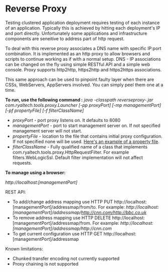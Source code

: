 Reverse Proxy
============

Testing clustered application deployment requires testing of each instance of an application. Typically this is achieved by hitting each deployment's IP and port directly. Unfortunately some applications and infrastructure components are seneitive to address part of http request. 

To deal with this reverse proxy associates a DNS name with specific IP:port combination. It is implemented as an http proxy to allow browsers and scripts to continue working as if with a normal setup. DNS - IP associations can be changed on the fly using simple RESTful API and a simple web console. Proxy supports http2http, https2http and https2https associations.

This same approach can be used to pinpoint faulty layer when there are CSSs, WebServers, AppServers involved. You can simply peel them one at a time.

**To run, use the following command :**   _java -classpath reverseproxy-<version>.jar com.ryaltech.tools.proxy.Launcher [-pp proxyPort] [-mp managementPort] [-pf propertyFile] [-f filterClassName]_
  * _proxyPort_ - port proxy listens on. It defaults to 8080
  * _managementPort_ - port to start management server on.  If not specified management server will not start.
  * _propertyFile_ - location to the file that contains initial proxy configuration.  If not specified none will be used. [Here's an example of a property file](https://github.com/arykov/reverseproxy/blob/master/src/test/resources/test.properties).
  * _filterClassName_ - Fully qualified name of a class that implements com.ryaltech.tools.proxy.HttpRequestFilter. For example filters.WebLogicSsl. Default filter implementation will not affect requests.


**To manage using a browser:**

 _http://localhost:[managementPort]_

REST API:
 * To add/change address mapping use HTTP PUT http://localhost:[managementPort]/addressmap/from/to. For example: _http://localhost:[managementPort]/addressmap/http://cnn.com/http://bbc.co.uk_
 * To remove address mapping use HTTP DELETE http://localhost:[managementPort]/addressmap/from. For example: _http://localhost:[managementPort]/addressmap/http://cnn.com_
 * To get current configuration use HTTP GET http://localhost:[managementPort]/addressmap
 
 
Known limitations:
 * Chunked transfer encoding not currently supported
 * Proxy chaining is not supported 


